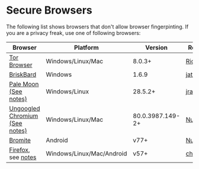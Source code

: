 # Secure Browsers
The following list shows browsers that don't allow browser fingerpinting. If you are a privacy freak, use one of following browsers:

| Browser | Platform | Version | Reported By |
| ------------- | ------------- | ------------- | ------------- |
| [Tor Browser](https://www.torproject.org/download/download) | Windows/Linux/Mac | 8.0.3+| [RickyRajinder](https://github.com/rickyrajinder) |
| [BriskBard](https://www.briskbard.com/index.php?lang=en) | Windows| 1.6.9| [jatinsharma28](https://github.com/jatinsharma28)|
| [Pale Moon](https://www.palemoon.org/) [(See notes)](pale_moon_notes.md) | Windows/Linux | 28.5.2+ | [jragard](https://github.com/jragard) |
| [Ungoogled Chromium](https://github.com/Eloston/ungoogled-chromium) [(See notes)](ungoogled_chromium_notes.md) | Windows/Linux/Mac | 80.0.3987.149-2+ | [Nunbit](https://github.com/nunbit) |
| [Bromite](https://www.bromite.org/) | Android | v77+ | [Nunbit](https://github.com/nunbit) |
| [Firefox](https://www.mozilla.org/en-US/firefox/new/), see [notes](firefox.md) | Windows/Linux/Mac/Android | v57+ | [cherti](https://github.com/cherti) |
